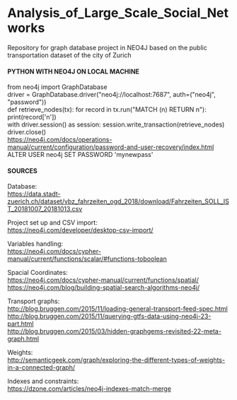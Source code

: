 # Analysis_of_Large_Scale_Social_Networks
Repository for graph database project in NEO4J based on the public transportation dataset of the city of Zurich

#### PYTHON WITH NEO4J ON LOCAL MACHINE

from neo4j import GraphDatabase 
<br />
driver = GraphDatabase.driver("neo4j://localhost:7687", auth=("neo4j", "password"))
<br />
def retrieve_nodes(tx):
    for record in tx.run("MATCH (n) RETURN n"): print(record['n'])
<br />
with driver.session() as session: session.write_transaction(retrieve_nodes)
<br />
driver.close()
<br />
https://neo4j.com/docs/operations-manual/current/configuration/password-and-user-recovery/index.html
<br />
ALTER USER neo4j SET PASSWORD 'mynewpass'


#### SOURCES

Database: <br />
https://data.stadt-zuerich.ch/dataset/vbz_fahrzeiten_ogd_2018/download/Fahrzeiten_SOLL_IST_20181007_20181013.csv

Project set up and CSV import: <br />
https://neo4j.com/developer/desktop-csv-import/ <br />

Variables handling: <br />
https://neo4j.com/docs/cypher-manual/current/functions/scalar/#functions-toboolean <br />

Spacial Coordinates: <br />
https://neo4j.com/docs/cypher-manual/current/functions/spatial/ <br />
https://neo4j.com/blog/building-spatial-search-algorithms-neo4j/

Transport graphs: <br />
http://blog.bruggen.com/2015/11/loading-general-transport-feed-spec.html <br />
http://blog.bruggen.com/2015/11/querying-gtfs-data-using-neo4j-23-part.html <br />
http://blog.bruggen.com/2015/03/hidden-graphgems-revisited-22-meta-graph.html

Weights: <br />
http://semanticgeek.com/graph/exploring-the-different-types-of-weights-in-a-connected-graph/

Indexes and constraints: <br />
https://dzone.com/articles/neo4j-indexes-match-merge
